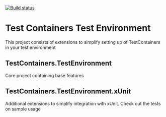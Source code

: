 [![Build status](https://ci.appveyor.com/api/projects/status/xep0p7xq204fun9a?svg=true)](https://ci.appveyor.com/project/jinhong-/testcontainers-environment-dotnet)

# Test Containers Test Environment

This project consists of extensions to simplify setting up of TestContainers in your test environment

## TestContainers.TestEnvironment
Core project containing base features

## TestContainers.TestEnvironment.xUnit
Additional extensions to simplify integration with xUnit. Check out the tests on sample usage